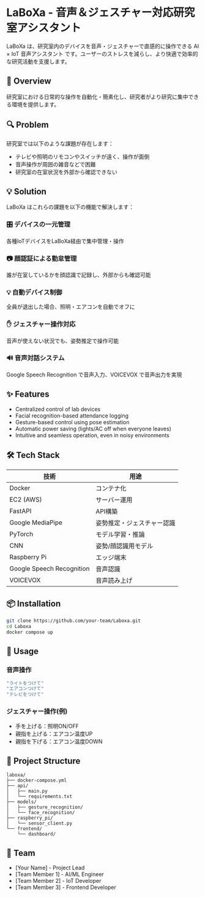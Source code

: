 # LaBoXa - 音声＆ジェスチャー対応研究室アシスタント

LaBoXa は、研究室内のデバイスを音声・ジェスチャーで直感的に操作できる AI × IoT 音声アシスタント です。ユーザーのストレスを減らし、より快適で効率的な研究活動を支援します。

## 🚀 Overview

研究室における日常的な操作を自動化・簡素化し、研究者がより研究に集中できる環境を提供します。

## 🔍 Problem

研究室では以下のような課題が存在します：

- テレビや照明のリモコンやスイッチが遠く、操作が面倒
- 音声操作が周囲の雑音などで困難
- 研究室の在室状況を外部から確認できない

## 💡 Solution

LaBoXa はこれらの課題を以下の機能で解決します：

### 🎛 デバイスの一元管理
各種IoTデバイスをLaBoXa経由で集中管理・操作

### 📷 顔認証による勤怠管理
誰が在室しているかを顔認識で記録し、外部からも確認可能

### 💡 自動デバイス制御
全員が退出した場合、照明・エアコンを自動でオフに

### ✋ ジェスチャー操作対応
音声が使えない状況でも、姿勢推定で操作可能

### 🔊 音声対話システム
Google Speech Recognition で音声入力、VOICEVOX で音声出力を実現

## ✨ Features

- Centralized control of lab devices
- Facial recognition-based attendance logging
- Gesture-based control using pose estimation
- Automatic power saving (lights/AC off when everyone leaves)
- Intuitive and seamless operation, even in noisy environments

## 🛠 Tech Stack

| 技術 | 用途 |
|------|------|
| Docker | コンテナ化 |
| EC2 (AWS) | サーバー運用 |
| FastAPI | API構築 |
| Google MediaPipe | 姿勢推定・ジェスチャー認識 |
| PyTorch | モデル学習・推論 |
| CNN | 姿勢/顔認識用モデル |
| Raspberry Pi | エッジ端末 |
| Google Speech Recognition | 音声認識 |
| VOICEVOX | 音声読み上げ |

## 📦 Installation

```bash
git clone https://github.com/your-team/Laboxa.git
cd Laboxa
docker compose up
```

## 🚀 Usage

### 音声操作
```bash
"ライトをつけて"
"エアコンつけて"
"テレビをつけて"
```

### ジェスチャー操作(例)
- 手を上げる：照明ON/OFF
- 親指を上げる：エアコン温度UP
- 親指を下げる：エアコン温度DOWN

## 📁 Project Structure

```
laboxa/
├── docker-compose.yml
├── api/
│   ├── main.py
│   └── requirements.txt
├── models/
│   ├── gesture_recognition/
│   └── face_recognition/
├── raspberry_pi/
│   └── sensor_client.py
└── frontend/
    └── dashboard/
```

## 👥 Team

- [Your Name] - Project Lead
- [Team Member 1] - AI/ML Engineer
- [Team Member 2] - IoT Developer
- [Team Member 3] - Frontend Developer